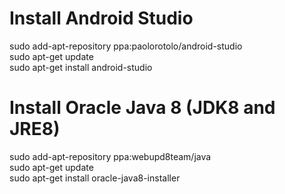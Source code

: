 Install Android Studio
=============================
  
sudo add-apt-repository ppa:paolorotolo/android-studio  
sudo apt-get update  
sudo apt-get install android-studio  
  
Install Oracle Java 8 (JDK8 and JRE8)
=============================
  
sudo add-apt-repository ppa:webupd8team/java  
sudo apt-get update  
sudo apt-get install oracle-java8-installer  
 
